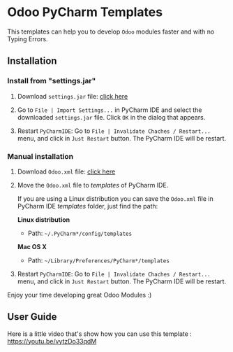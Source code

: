 # Odoo PyCharm Templates

This templates can help you to develop `Odoo` modules faster and with no Typing Errors.

## Installation

### Install from "settings.jar"

1. Download `settings.jar` file: [click here](https://github.com/mohamedmagdy/odoo-pycharm-templates/raw/master/settings.jar)

1. Go to `File | Import Settings...` in PyCharm IDE and select the downloaded `settings.jar` file. Click `OK` in the dialog that appears.

1. Restart `PyCharmIDE`: Go to `File | Invalidate Chaches / Restart...` menu, and click in `Just Restart` button. The PyCharm IDE will be restart.

### Manual installation

1. Download `Odoo.xml` file: [click here](https://github.com/mohamedmagdy/odoo-pycharm-templates/raw/master/Odoo.xml)

1. Move the `Odoo.xml` file to *templates* of PyCharm IDE.

    If you are using a Linux distribution you can save the `Odoo.xml` file in PyCharm IDE *templates* folder, just find the path:

    **Linux distribution**
    * Path: `~/.PyCharm*/config/templates`

    **Mac OS X**
    * Path: `~/Library/Preferences/PyCharm*/templates`

1. Restart `PyCharmIDE`: Go to `File | Invalidate Chaches / Restart...` menu, and click in `Just Restart` button. The PyCharm IDE will be restart.

Enjoy your time developing great Odoo Modules :)

## User Guide

Here is a little video that's show how you can use this template : https://youtu.be/vytzDo33qdM
